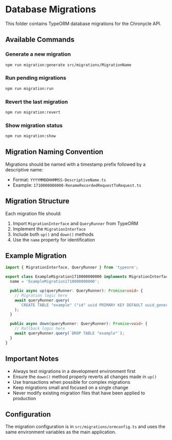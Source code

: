 # Database Migrations

This folder contains TypeORM database migrations for the Chronycle API.

## Available Commands

### Generate a new migration

```bash
npm run migration:generate src/migrations/MigrationName
```

### Run pending migrations

```bash
npm run migration:run
```

### Revert the last migration

```bash
npm run migration:revert
```

### Show migration status

```bash
npm run migration:show
```

## Migration Naming Convention

Migrations should be named with a timestamp prefix followed by a descriptive name:

- Format: `YYYYMMDDHHMMSS-DescriptiveName.ts`
- Example: `1710000000000-RenameRecordedRequestToRequest.ts`

## Migration Structure

Each migration file should:

1. Import `MigrationInterface` and `QueryRunner` from TypeORM
2. Implement the `MigrationInterface`
3. Include both `up()` and `down()` methods
4. Use the `name` property for identification

## Example Migration

```typescript
import { MigrationInterface, QueryRunner } from 'typeorm';

export class ExampleMigration1710000000000 implements MigrationInterface {
  name = 'ExampleMigration1710000000000';

  public async up(queryRunner: QueryRunner): Promise<void> {
    // Migration logic here
    await queryRunner.query(
      `CREATE TABLE "example" ("id" uuid PRIMARY KEY DEFAULT uuid_generate_v4())`,
    );
  }

  public async down(queryRunner: QueryRunner): Promise<void> {
    // Rollback logic here
    await queryRunner.query(`DROP TABLE "example"`);
  }
}
```

## Important Notes

- Always test migrations in a development environment first
- Ensure the `down()` method properly reverts all changes made in `up()`
- Use transactions when possible for complex migrations
- Keep migrations small and focused on a single change
- Never modify existing migration files that have been applied to production

## Configuration

The migration configuration is in `src/migrations/ormconfig.ts` and uses the same environment variables as the main application.

